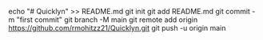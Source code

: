echo "# Quicklyn" >> README.md
git init
git add README.md
git commit -m "first commit"
git branch -M main
git remote add origin https://github.com/rmohitzz21/Quicklyn.git
git push -u origin main